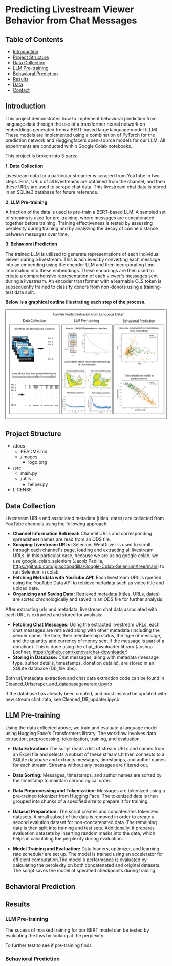 # Predicting Livestream Viewer Behavior from Chat Messages

## Table of Contents
- [Introduction](#introduction)
- [Project Structure](#project-structure)
- [Data Collection](#Data-Collection)
- [LLM Pre-training](#LLM-Pre--training)
- [Behavioral Prediction](#Behavioral-Prediction)
- [Results](#Results)
- [Data](#data)
- [Contact](#contact)

## Introduction

This project demonstrates how to implement behavioral prediction from language data through the use of a transformer neural network on embeddings generated from a BERT-based large language model (LLM). These models are implemented using a combination of PyTorch for the prediction network and Huggingface's open-source models for our LLM. All experiments are conducted within Google Colab notebooks.

This project is broken into 3 parts:

**1. Data Collection**

Livestream data for a particular streamer is scraped from YouTube in two steps. First, URLs of all livestreams are obtained from the channel, and then these URLs are used to scrape chat data. This livestream chat data is stored in an SQLite3 database for future reference.

**2. LLM Pre-training**

A fraction of the data is used to pre-train a BERT-based LLM. A sampled set of streams is used for pre-training, where messages are concatenated together before training. Training effectiveness is tested by assessing perplexity during training and by analyzing the decay of cosine distance between messages over time.

**3. Behavioral Prediction**

The trained LLM is utilized to generate representations of each individual viewer during a livestream. This is achieved by converting each message into an embedding using the encoder LLM and then incorporating time information into these embeddings. These encodings are then used to create a comprehensive representation of each viewer's messages sent during a livestream. An encoder transformer with a learnable CLS token is subsequently trained to classify donors from non-donors using a training-test data split.


**Below is a graphical outline illustrating each step of the process.**

![Graphical Outline](Images/ProjectoutlineLQ.png)





## Project Structure
- /docs
  - README.md
  - /images
    - logo.png
- /src
  - main.py
  - /utils
    - helper.py
- LICENSE

## Data Collection

Livestream URLs and associated metadata (titles, dates) are collected from YouTube channels using the following approach:

- **Channel Information Retrieval:** Channel URLs and corresponding spreadsheet names are read from an ODS file.
- **Scraping Livestream URLs:** Selenium WebDriver is used to scroll through each channel's page, loading and extracting all livestream URLs. In this particular case, because we are using google colab, we use google_colab_selenium (Jacob Padilla, https://github.com/jpjacobpadilla/Google-Colab-Selenium/tree/main) to run Selenium in colab
- **Fetching Metadata with YouTube API:** Each livestream URL is queried using the YouTube Data API to retrieve metadata such as video title and upload date.
- **Organizing and Saving Data:** Retrieved metadata (titles, URLs, dates) are sorted chronologically and saved in an ODS file for further analysis.


After extracting urls and metadata, livestream chat data associated with each URL is extracted and stored for analysis:
- **Fetching Chat Messages:** Using the extracted livestream URLs, each chat messages are retrieved along with other metadata (including the sender name, the time, their membership status, the type of message, and the quantity and currency of money sent if the message is part of a donation). This is done using the chat_downloader library (Joshua Lochner, https://github.com/xenova/chat-downloader)
- **Storing in Database:** Chat messages, along with metadata (message type, author details, timestamps, donation details), are stored in an SQLite database (Db_file.dbs).

Both url/metadata extraction and chat data extraction code can be found in Cleaned_Urlscraper_and_databasegenerator.ipynb


If the database has already been created, and must instead be updated with new stream chat data, see Cleaned_DB_updater.ipynb

## LLM Pre-training

Using the data collected above, we train and evaluate a language model using Hugging Face's Transformers library. The workflow involves data extraction, preprocessing, tokenization, training, and evaluation.

- **Data Extraction:** The script reads a list of stream URLs and names from an Excel file and selects a subset of these streams.It then connects to a SQLite database and extracts messages, timestamps, and author names for each stream. Streams without any messages are filtered out.
  
- **Data Sorting:** Messages, timestamps, and author names are sorted by the timestamp to maintain chronological order.

- **Data Preprocessing and Tokenization:** Messages are tokenized using a pre-trained tokenizer from Hugging Face. The tokenized data is then grouped into chunks of a specified size to prepare it for training.

- **Dataset Preparation:** The script creates and concatenates tokenized datasets. A small subset of the data is removed in order to create a second evalution dataset for non-concatenated data. The remaining data is then split into training and test sets. Additionally, it prepares evaluation datasets by inserting random masks into the data, which helps in calculating the perplexity during evaluation.

- **Model Training and Evaluation:** Data loaders, optimizer, and learning rate scheduler are set up. The model is trained using an accelerator for efficient computation.The model's performance is evaluated by calculating the perplexity on both concatenated and original datasets. The script saves the model at specified checkpoints during training.

## Behavioral Prediction


## Results
### LLM Pre-training

The sucess of masked training for our BERT model can be tested by evaluating the loss by looking at the perplexity

To further test to see if pre-training finds 

### Behavioral Prediction

